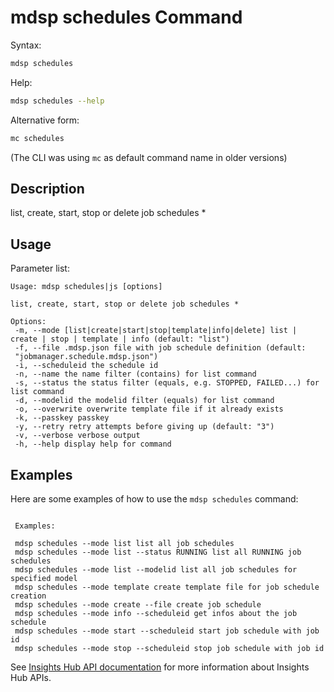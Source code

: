 # mdsp schedules Command

Syntax:

```bash
mdsp schedules
```

Help:

```bash
mdsp schedules --help
```

Alternative form:

```bash
mc schedules
```

(The CLI was using `mc` as default command name in older versions)

## Description

list, create, start, stop or delete job schedules *

## Usage

Parameter list:

```text
Usage: mdsp schedules|js [options]

list, create, start, stop or delete job schedules *

Options:
 -m, --mode [list|create|start|stop|template|info|delete] list | create | stop | template | info (default: "list")
 -f, --file .mdsp.json file with job schedule definition (default:
 "jobmanager.schedule.mdsp.json")
 -i, --scheduleid the schedule id
 -n, --name the name filter (contains) for list command
 -s, --status the status filter (equals, e.g. STOPPED, FAILED...) for list command
 -d, --modelid the modelid filter (equals) for list command
 -o, --overwrite overwrite template file if it already exists
 -k, --passkey passkey
 -y, --retry retry attempts before giving up (default: "3")
 -v, --verbose verbose output
 -h, --help display help for command

```

## Examples

Here are some examples of how to use the `mdsp schedules` command:

```text

 Examples:

 mdsp schedules --mode list list all job schedules
 mdsp schedules --mode list --status RUNNING list all RUNNING job schedules
 mdsp schedules --mode list --modelid list all job schedules for specified model
 mdsp schedules --mode template create template file for job schedule creation
 mdsp schedules --mode create --file create job schedule
 mdsp schedules --mode info --scheduleid get infos about the job schedule
 mdsp schedules --mode start --scheduleid start job schedule with job id
 mdsp schedules --mode stop --scheduleid stop job schedule with job id

```

See [Insights Hub API documentation](https://documentation.mindsphere.io/MindSphere/apis/index.html) for more information about Insights Hub APIs.

